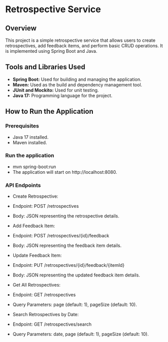 # Retrospective Service

## Overview
This project is a simple retrospective service that allows users to create retrospectives, add feedback items, and perform basic CRUD operations. It is implemented using Spring Boot and Java.

## Tools and Libraries Used
- **Spring Boot:** Used for building and managing the application.
- **Maven:** Used as the build and dependency management tool.
- **JUnit and Mockito:** Used for unit testing.
- **Java 17:** Programming language for the project.

## How to Run the Application

### Prerequisites
- Java 17 installed.
- Maven installed.

### Run the application
- mvn spring-boot:run
- The application will start on http://localhost:8080.

### API Endpoints
- Create Retrospective:
- Endpoint: POST /retrospectives
- Body: JSON representing the retrospective details.

- Add Feedback Item:
- Endpoint: POST /retrospectives/{id}/feedback
- Body: JSON representing the feedback item details.

- Update Feedback Item:
- Endpoint: PUT /retrospectives/{id}/feedback/{itemId}
- Body: JSON representing the updated feedback item details.

- Get All Retrospectives:
- Endpoint: GET /retrospectives
- Query Parameters: page (default: 1), pageSize (default: 10).

- Search Retrospectives by Date:
- Endpoint: GET /retrospectives/search
- Query Parameters: date, page (default: 1), pageSize (default: 10).